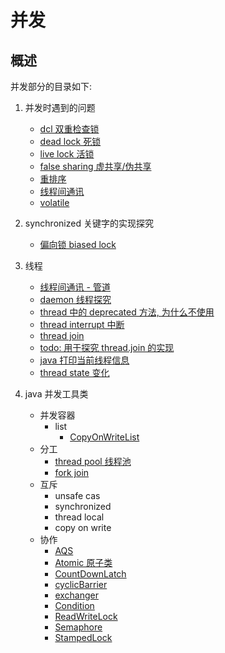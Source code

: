# 并发

## 概述

并发部分的目录如下:

1. 并发时遇到的问题
    - [dcl 双重检查锁](./problem/dcl)
    - [dead lock 死锁](./problem/deadlock)
    - [live lock 活锁](./problem/livelock)
    - [false sharing 虚共享/伪共享](./problem/falseShare)
    - [重排序](./problem/reordering)
    - [线程间通讯](./problem/thread_communication)
    - [volatile](./problem/volatile_word)

2. synchronized 关键字的实现探究
    - [偏向锁 biased lock](./sync_word/biased_lock)

3. 线程
    - [线程间通讯 - 管道](./thread/communication)
    - [daemon 线程探究](./thread/daemon)
    - [thread 中的 deprecated 方法, 为什么不使用](./thread/deprecated)
    - [thread interrupt 中断](./thread/interrupt)
    - [thread join](./thread/join)
    - [todo: 用于探究 thread.join 的实现](./thread/join)
    - [java 打印当前线程信息](./thread/multi_thread)
    - [thread state 变化](./thread/state)

4. java 并发工具类
    - 并发容器
        - list
            - [CopyOnWriteList](./utils/container/list/copyonwrite)
    - 分工
        - [thread pool 线程池](./utils/dispatch/threadpool)
        - [fork join](./utils/dispatch/forkjoin)
    - 互斥
        - unsafe cas
        - synchronized
        - thread local
        - copy on write
    - 协作
        - [AQS](./utils/synchronize_mutex/aqs)
        - [Atomic 原子类](./utils/synchronize_mutex/atomic)
        - [CountDownLatch](./utils/synchronize_mutex/countdownlatch)
        - [cyclicBarrier](./utils/synchronize_mutex/cyclicbarrier)
        - [exchanger](./utils/synchronize_mutex/exchanger)
        - [Condition](./utils/synchronize_mutex/lock_condition)
        - [ReadWriteLock](./utils/synchronize_mutex/readwritelock)
        - [Semaphore](./utils/synchronize_mutex/semaphore)
        - [StampedLock](./utils/synchronize_mutex/stampedlock)
        




